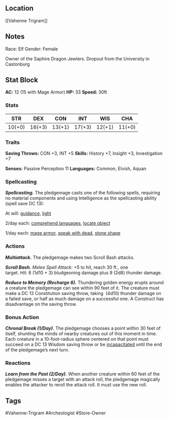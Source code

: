 

## Location
[[Vahenne Trigram]]

## Notes
Race: Elf
Gender: Female

Owner of the Saphire Dragon Jewlers.
Dropout from the University in Castonburg

## Stat Block
**AC:** 12 (15 with Mage Armor)
**HP:** 33
**Speed:** 30ft

### Stats

| STR    | DEX    | CON    | INT    | WIS    | CHA    |
| ------ | ------ | ------ | ------ | ------ | ------ |
| 10(+0) | 16(+3) | 13(+1) | 17(+3) | 12(+1) | 11(+0) |
### Traits

**Saving Throws:** CON +3, INT +5
**Skills:** History +7, Insight +3, Investigation +7

**Senses:** Passive Perception 11
**Languages:** Common, Elvish, Aquan

### Spellcasting
_**Spellcasting.**_ The pledgemage casts one of the following spells, requiring no material components and using Intelligence as the spellcasting ability (spell save DC 13):

At will: [guidance](https://www.dndbeyond.com/spells/guidance), [light](https://www.dndbeyond.com/spells/light)

2/day each: [comprehend languages](https://www.dndbeyond.com/spells/comprehend-languages), [locate object](https://www.dndbeyond.com/spells/locate-object)

1/day each: [mage armor](https://www.dndbeyond.com/spells/mage-armor), [speak with dead](https://www.dndbeyond.com/spells/speak-with-dead), [stone shape](https://www.dndbeyond.com/spells/stone-shape)

### Actions
_**Multiattack.**_ The pledgemage makes two Scroll Bash attacks.

_**Scroll Bash.** Melee Spell Attack:_ +5 to hit, reach 30 ft., one target. _Hit:_ 8 (1d10 + 3) bludgeoning damage plus 9 (2d8) thunder damage.

_**Reduce to Memory (Recharge 6).**_ Thundering golden energy erupts around a creature the pledgemage can see within 90 feet of it. The creature must make a DC 13 Constitution saving throw, taking  (4d10) thunder damage on a failed save, or half as much damage on a successful one. A Construct has disadvantage on the saving throw.

### Bonus Action
_**Chronal Break (1/Day).**_ The pledgemage chooses a point within 30 feet of itself, shunting the minds of nearby creatures out of this moment in time. Each creature in a 10-foot-radius sphere centered on that point must succeed on a DC 13 Wisdom saving throw or be [incapacitated](https://www.dndbeyond.com/compendium/rules/basic-rules/appendix-a-conditions#Incapacitated) until the end of the pledgemage’s next turn.

### Reactions
_**Learn from the Past (2/Day).**_ When another creature within 60 feet of the pledgemage misses a target with an attack roll, the pledgemage magically enables the attacker to reroll the attack roll. It must use the new roll.

## Tags
#Vahenne-Trigram #Archeologist #Store-Owner
